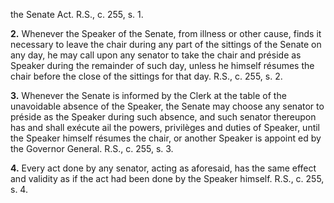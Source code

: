 the Senate Act. R.S., c. 255, s. 1.

**2.** Whenever the Speaker of the Senate,
from illness or other cause, finds it necessary
to leave the chair during any part of the
sittings of the Senate on any day, he may
call upon any senator to take the chair and
préside as Speaker during the remainder of
such day, unless he himself résumes the chair
before the close of the sittings for that day.
R.S., c. 255, s. 2.

**3.** Whenever the Senate is informed by the
Clerk at the table of the unavoidable absence
of the Speaker, the Senate may choose any
senator to préside as the Speaker during such
absence, and such senator thereupon has and
shall exécute ail the powers, privilèges and
duties of Speaker, until the Speaker himself
résumes the chair, or another Speaker is
appoint ed by the Governor General. R.S., c.
255, s. 3.

**4.** Every act done by any senator, acting
as aforesaid, has the same effect and validity
as if the act had been done by the Speaker
himself. R.S., c. 255, s. 4.
